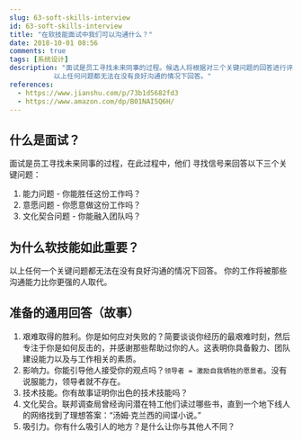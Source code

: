 ```yaml
---
slug: 63-soft-skills-interview
id: 63-soft-skills-interview
title: "在软技能面试中我们可以沟通什么？"
date: 2018-10-01 08:56
comments: true
tags: [系统设计]
description: "面试是员工寻找未来同事的过程。候选人将根据对三个关键问题的回答进行评估：能力、意愿和文化契合。 
           以上任何问题都无法在没有良好沟通的情况下回答。"
references:
  - https://www.jianshu.com/p/73b1d5682fd3
  - https://www.amazon.com/dp/B01NAI5Q6H/
---
```


## 什么是面试？

面试是员工寻找未来同事的过程，在此过程中，他们
寻找信号来回答以下三个关键问题：

1. 能力问题 - 你能胜任这份工作吗？
2. 意愿问题 - 你愿意做这份工作吗？
3. 文化契合问题 - 你能融入团队吗？



## 为什么软技能如此重要？

以上任何一个关键问题都无法在没有良好沟通的情况下回答。
你的工作将被那些沟通能力比你更强的人取代。



## 准备的通用回答（故事）

1. 艰难取得的胜利。你是如何应对失败的？简要谈谈你经历的最艰难时刻，然后专注于你是如何反击的，并感谢那些帮助过你的人。这表明你具备毅力、团队建设能力以及与工作相关的素质。
2. 影响力。你能引导他人接受你的观点吗？`领导者 = 激励自我牺牲的愿景者`。没有说服能力，领导者就不存在。
3. 技术技能。你有故事证明你出色的技术技能吗？
4. 文化契合。联邦调查局曾经询问潜在特工他们读过哪些书，直到一个地下线人的网络找到了理想答案：“汤姆·克兰西的间谍小说。”
5. 吸引力。你有什么吸引人的地方？是什么让你与其他人不同？